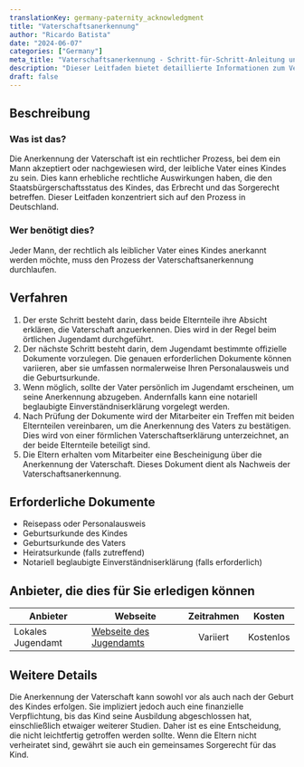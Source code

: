 ```yaml
---
translationKey: germany-paternity_acknowledgment
title: "Vaterschaftsanerkennung"
author: "Ricardo Batista"
date: "2024-06-07"
categories: ["Germany"]
meta_title: "Vaterschaftsanerkennung - Schritt-für-Schritt-Anleitung und erforderliche Dokumente"
description: "Dieser Leitfaden bietet detaillierte Informationen zum Verfahren der Vaterschaftsanerkennung in Deutschland"
draft: false
---
```


## Beschreibung
### Was ist das?
Die Anerkennung der Vaterschaft ist ein rechtlicher Prozess, bei dem ein Mann akzeptiert oder nachgewiesen wird, der leibliche Vater eines Kindes zu sein. Dies kann erhebliche rechtliche Auswirkungen haben, die den Staatsbürgerschaftsstatus des Kindes, das Erbrecht und das Sorgerecht betreffen. Dieser Leitfaden konzentriert sich auf den Prozess in Deutschland.

### Wer benötigt dies?
Jeder Mann, der rechtlich als leiblicher Vater eines Kindes anerkannt werden möchte, muss den Prozess der Vaterschaftsanerkennung durchlaufen.

## Verfahren
1. Der erste Schritt besteht darin, dass beide Elternteile ihre Absicht erklären, die Vaterschaft anzuerkennen. Dies wird in der Regel beim örtlichen Jugendamt durchgeführt.
2. Der nächste Schritt besteht darin, dem Jugendamt bestimmte offizielle Dokumente vorzulegen. Die genauen erforderlichen Dokumente können variieren, aber sie umfassen normalerweise Ihren Personalausweis und die Geburtsurkunde.
3. Wenn möglich, sollte der Vater persönlich im Jugendamt erscheinen, um seine Anerkennung abzugeben. Andernfalls kann eine notariell beglaubigte Einverständniserklärung vorgelegt werden.
4. Nach Prüfung der Dokumente wird der Mitarbeiter ein Treffen mit beiden Elternteilen vereinbaren, um die Anerkennung des Vaters zu bestätigen. Dies wird von einer förmlichen Vaterschaftserklärung unterzeichnet, an der beide Elternteile beteiligt sind.
5. Die Eltern erhalten vom Mitarbeiter eine Bescheinigung über die Anerkennung der Vaterschaft. Dieses Dokument dient als Nachweis der Vaterschaftsanerkennung.

## Erforderliche Dokumente
- Reisepass oder Personalausweis
- Geburtsurkunde des Kindes
- Geburtsurkunde des Vaters
- Heiratsurkunde (falls zutreffend)
- Notariell beglaubigte Einverständniserklärung (falls erforderlich)

## Anbieter, die dies für Sie erledigen können

| Anbieter        |     Webseite     |     Zeitrahmen    |       Kosten      |
| --------------- | --------------- |  :-------------: | :-------------: |
| Lokales Jugendamt      |  [Webseite des Jugendamts](https://www.bmfsfj.de/bmfsfj)       |      Variiert      |        Kostenlos       |

## Weitere Details
Die Anerkennung der Vaterschaft kann sowohl vor als auch nach der Geburt des Kindes erfolgen. Sie impliziert jedoch auch eine finanzielle Verpflichtung, bis das Kind seine Ausbildung abgeschlossen hat, einschließlich etwaiger weiterer Studien. Daher ist es eine Entscheidung, die nicht leichtfertig getroffen werden sollte. Wenn die Eltern nicht verheiratet sind, gewährt sie auch ein gemeinsames Sorgerecht für das Kind.